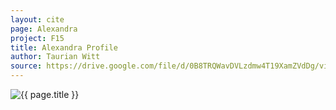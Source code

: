 ```yaml
---
layout: cite
page: Alexandra
project: F15
title: Alexandra Profile
author: Taurian Witt
source: https://drive.google.com/file/d/0B8TRQWavDVLzdmw4T19XamZVdDg/view?usp=sharing
---
```

![{{ page.title }}](/projects/F15/characters/alexandra/alexandraprofile.jpg)
